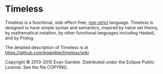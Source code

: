 Timeless
========

Timeless is a functional, side effect-free, [non-strict](http://en.wikipedia.org/wiki/Strict_programming_language) language. Timeless is designed to have simple syntax and semantics, inspired by naïve set theory, by mathematical notation, by other functional languages including Haskell, and by Prolog.

The detailed description of Timeless is at https://github.com/egamble/timeless/wiki

Copyright © 2013-2015 Evan Gamble. Distributed under the Eclipse Public License. See the file COPYING.
